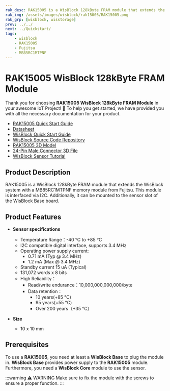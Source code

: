 ```yaml
---
rak_desc: RAK15005 is a WisBlock 128kByte FRAM module that extends the WisBlock system with a MB85RC1MTPNF memory module from Fujitsu.
rak_img: /assets/images/wisblock/rak15005/RAK15005.png
rak_grp: [wisblock, wisstorage]
prev: ../../
next: ../Quickstart/
tags:
    - wisblock
    - RAK15005
    - Fujitsu
    - MB85RC1MTPNF
---
```


# RAK15005 WisBlock 128kByte FRAM Module

Thank you for choosing **RAK15005 WisBlock 128kByte FRAM Module** in your awesome IoT Project! 🎉 To help you get started, we have provided you with all the necessary documentation for your product.

* [RAK15005 Quick Start Guide](../Quickstart/)
* [Datasheet](../Datasheet/)
* <a href="../../Quickstart/" target="_blank">WisBlock Quick Start Guide</a>
* [WisBlock Source Code Repository](https://github.com/RAKWireless/WisBlock/)
* [RAK15005 3D Model](https://downloads.rakwireless.com/3D_File/WisBlock/3D_RAK15005.stp)
* [24-Pin Male Connector 3D File](https://downloads.rakwireless.com/3D_File/Accessory/WisConnector/M24S1003K6M.stp)
* [WisBlock Sensor Tutorial](/Knowledge-Hub/Learn/WisBlock-Sensor-Tutorial/)

## Product Description

RAK15005 is a WisBlock 128kByte FRAM module that extends the WisBlock system with a MB85RC1MTPNF memory module from Fujitsu. This module is interfaced via I2C. Additionally, it can be mounted to the sensor slot of the WisBlock Base board.

## Product Features

* **Sensor specifications**
    *  Temperature Range：-40&nbsp;°C to +85&nbsp;°C
    *  I2C compatible digital interface, supports 3.4&nbsp;MHz
    *  Operating power supply current:
          *  0.71&nbsp;mA (Typ @ 3.4&nbsp;MHz)
          *  1.2&nbsp;mA (Max @ 3.4&nbsp;MHz)
    *  Standby current 15&nbsp;uA (Typical)
    *  131,072 words x 8 bits
    *  High Reliability：
       - Read/write endurance：10,000,000,000,000/byte
       - Data retention：
           - 10 years(+85&nbsp;°C)
           - 95 years(+55&nbsp;°C)
           - Over 200 years（+35&nbsp;°C）

* **Size**
    * 10 x 10&nbsp;mm

## Prerequisites

To use a **RAK15005**, you need at least a **WisBlock Base** to plug the module in. **WisBlock Base** provides power supply to the **RAK15005** module. Furthermore, you need a **WisBlock Core** module to use the sensor.

:::warning ⚠️ WARNING
Make sure to fix the module with the screws to ensure a proper function.
:::

